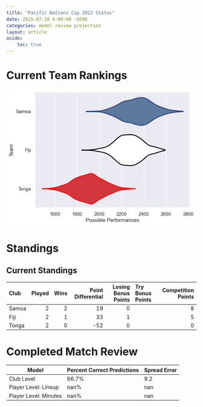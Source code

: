 ```yaml
---  
title: "Pacific Nations Cup 2022 Status"  
date: 2025-07-28 6:00:00 -0500  
categories: model review projection  
layout: article  
aside:  
    toc: true  
---
```

# Current Team Rankings


![Club Rankings](plots/rankings_Pacific_Nations_Cup_2022.png)
# Standings

## Current Standings


| Club   |   Played |   Wins |   Point Differential |   Losing Bonus Points | Try Bonus Points   |   Competition Points |
|:-------|---------:|-------:|---------------------:|----------------------:|:-------------------|---------------------:|
| Samoa  |        2 |      2 |                   19 |                     0 |                    |                    8 |
| Fiji   |        2 |      1 |                   33 |                     1 |                    |                    5 |
| Tonga  |        2 |      0 |                  -52 |                     0 |                    |                    0 |



# Completed Match Review


| Model | Percent Correct Predictions | Spread Error |
| ------ | ------ | ------ |
| Club Level | 66.7% | 9.2 |
| Player Level: Lineup | nan% | nan |
| Player Level: Minutes | nan% | nan |

